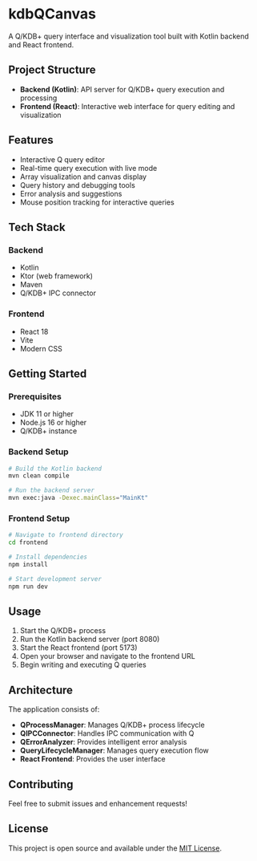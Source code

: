 # kdbQCanvas

A Q/KDB+ query interface and visualization tool built with Kotlin backend and React frontend.

## Project Structure

- **Backend (Kotlin)**: API server for Q/KDB+ query execution and processing
- **Frontend (React)**: Interactive web interface for query editing and visualization

## Features

- Interactive Q query editor
- Real-time query execution with live mode
- Array visualization and canvas display
- Query history and debugging tools
- Error analysis and suggestions
- Mouse position tracking for interactive queries

## Tech Stack

### Backend
- Kotlin
- Ktor (web framework)
- Maven
- Q/KDB+ IPC connector

### Frontend
- React 18
- Vite
- Modern CSS

## Getting Started

### Prerequisites
- JDK 11 or higher
- Node.js 16 or higher
- Q/KDB+ instance

### Backend Setup
```bash
# Build the Kotlin backend
mvn clean compile

# Run the backend server
mvn exec:java -Dexec.mainClass="MainKt"
```

### Frontend Setup
```bash
# Navigate to frontend directory
cd frontend

# Install dependencies
npm install

# Start development server
npm run dev
```

## Usage

1. Start the Q/KDB+ process
2. Run the Kotlin backend server (port 8080)
3. Start the React frontend (port 5173)
4. Open your browser and navigate to the frontend URL
5. Begin writing and executing Q queries

## Architecture

The application consists of:
- **QProcessManager**: Manages Q/KDB+ process lifecycle
- **QIPCConnector**: Handles IPC communication with Q
- **QErrorAnalyzer**: Provides intelligent error analysis
- **QueryLifecycleManager**: Manages query execution flow
- **React Frontend**: Provides the user interface

## Contributing

Feel free to submit issues and enhancement requests!

## License

This project is open source and available under the [MIT License](LICENSE).
